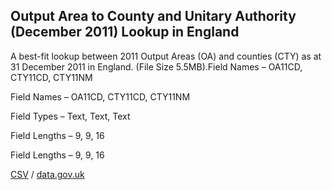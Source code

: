 ## Output Area to County and Unitary Authority (December 2011) Lookup in England

A best-fit lookup between 2011 Output Areas (OA) and counties (CTY) as at 31 December 2011 in England. (File Size 5.5MB).Field Names – OA11CD, CTY11CD,
CTY11NM

Field Names – OA11CD, CTY11CD,
CTY11NM

Field Types – Text, Text, Text

Field Lengths – 9, 9, 16

Field Lengths – 9, 9, 16

[CSV](csv/035.csv) / [data.gov.uk](https://data.gov.uk/dataset/6c15847b-5046-4223-aff8-cbb63f7ca8e2/output-area-to-county-and-unitary-authority-december-2011-lookup-in-england)


